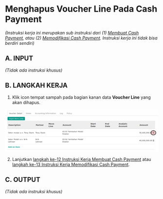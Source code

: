 # Menghapus Voucher Line Pada Cash Payment

*(Instruksi kerja ini merupakan sub instruksi dari (1) [Membuat Cash Payment](./membuat.md), atau (2) [Memodifikasi Cash Payment](./memodifikasi.md). Instruksi kerja ini tidak bisa berdiri sendiri)*

## A. INPUT

*(Tidak ada instruksi khusus)*

## B. LANGKAH KERJA

1. Klik icon tempat sampah pada bagian kanan data **Voucher Line** yang akan dihapus.

![](../../img/cash-payment/tombol-hapus-voucher-line.png)

2. Lanjutkan [langkah ke-12 Instruksi Kerja Membuat Cash Payment](./membuat.md#l12) atau [langkah ke-13 Instruksi Kerja Memodifikasi Cash Payment](./memodifikasi.md#l13).

## C. OUTPUT

*(Tidak ada instruksi khusus)*

